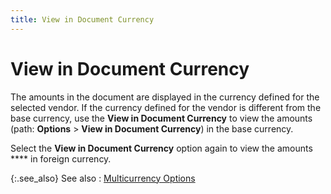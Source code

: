```yaml
---
title: View in Document Currency
---
```


# View in Document Currency


The amounts in the document are displayed in the currency defined for the selected vendor. If the currency defined for the vendor is different from the base currency, use the **View in Document Currency** to view the amounts (path: **Options** > **View in Document Currency**) in the base currency.


Select the **View in Document Currency** option again to view the amounts **** in foreign currency.


{:.see_also}
See also
: [Multicurrency Options]({{site.pp_baseurl}}/return-proc/doc-prof/return-doc-opt/multicurrency-options/multicurrency_options_purchase_return_document.html)
